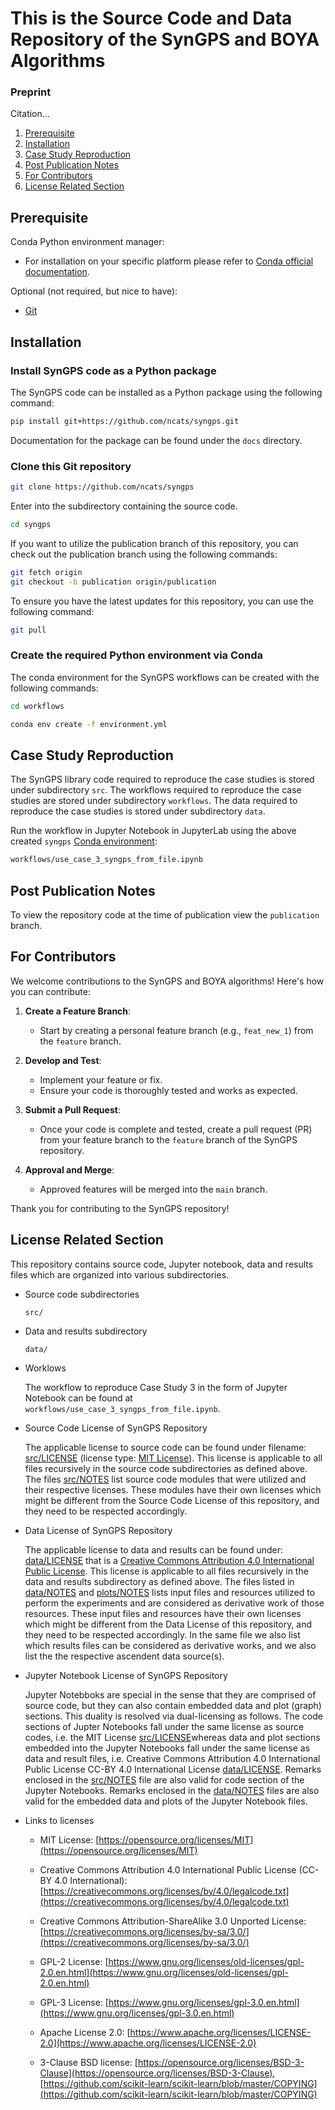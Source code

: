 # This is the Source Code and Data Repository of the SynGPS and BOYA Algorithms

### Preprint

Citation...

1.  [Prerequisite](#prerequisite)
2.  [Installation](#installation)
3.  [Case Study Reproduction](#case-study-reproduction)
4.  [Post Publication Notes](#post-publication-notes)
5.  [For Contributors](#for-contributors)
6.  [License Related Section](#license-related-section)

## Prerequisite

Conda Python environment manager:

- For installation on your specific platform please refer to [Conda official documentation](https://conda.io/projects/conda/en/latest/user-guide/install/index.html).

Optional (not required, but nice to have):

- [Git](https://git-scm.com/)

## Installation

### Install SynGPS code as a Python package

The SynGPS code can be installed as a Python package using the following command:

```bash
pip install git+https://github.com/ncats/syngps.git
```

Documentation for the package can be found under the `docs` directory.

### Clone this Git repository

```bash
git clone https://github.com/ncats/syngps
```

Enter into the subdirectory containing the source code.

```bash
cd syngps
```

If you want to utilize the publication branch of this repository, you can check out the publication branch using the following commands:

```bash
git fetch origin
git checkout -b publication origin/publication
```

To ensure you have the latest updates for this repository, you can use the following command:

```bash
git pull
```

### Create the required Python environment via Conda

The conda environment for the SynGPS workflows can be created with the following commands:

```bash
cd workflows

conda env create -f environment.yml
```

## Case Study Reproduction

The SynGPS library code required to reproduce the case studies is stored under subdirectory `src`. The workflows required to reproduce the case studies are stored under subdirectory `workflows`. The data required to reproduce the case studies is stored under subdirectory `data`.

Run the workflow in Jupyter Notebook in JupyterLab using the above created `syngps` [Conda environment](#create-the-required-python-environment-via-conda):

```bash
workflows/use_case_3_syngps_from_file.ipynb
```

## Post Publication Notes

To view the repository code at the time of publication view the `publication` branch.

## For Contributors

We welcome contributions to the SynGPS and BOYA algorithms! Here's how you can contribute:

1. **Create a Feature Branch**:

   - Start by creating a personal feature branch (e.g., `feat_new_1`) from the `feature` branch.

2. **Develop and Test**:

   - Implement your feature or fix.
   - Ensure your code is thoroughly tested and works as expected.

3. **Submit a Pull Request**:

   - Once your code is complete and tested, create a pull request (PR) from your feature branch to the `feature` branch of the SynGPS repository.

4. **Approval and Merge**:
   - Approved features will be merged into the `main` branch.

Thank you for contributing to the SynGPS repository!

## License Related Section

This repository contains source code, Jupyter notebook, data and results files which are organized into various subdirectories.

- Source code subdirectories

    `src/`

- Data and results subdirectory

    `data/`

- Worklows

    The workflow to reproduce Case Study 3 in the form of Jupyter Notebook can be found at `workflows/use_case_3_syngps_from_file.ipynb`.

- Source Code License of SynGPS Repository

    The applicable license to source code can be found under filename: [src/LICENSE](src/LICENSE) (license type: [MIT License](https://opensource.org/licenses/MIT)). This license is applicable to all files recursively in the source code subdirectories as defined above. The files [src/NOTES](src/NOTES) list source code modules that were utilized and their respective licenses. These modules have their own licenses which might be different from the Source Code License of this repository, and they need to be respected accordingly.

- Data License of SynGPS Repository

    The applicable license to data and results can be found under: [data/LICENSE](data/LICENSE) that is a [Creative Commons Attribution 4.0 International Public License](https://creativecommons.org/licenses/by/4.0/legalcode.txt). This license is applicable to all files recursively in the data and results subdirectory as defined above. The files listed in [data/NOTES](data/NOTES) and [plots/NOTES](plots/NOTES) lists input files and resources utilized to perform the experiments and are considered as derivative work of those resources. These input files and resources have their own licenses which might be different from the Data License of this repository, and they need to be respected accordingly. In the same file we also list which results files can be considered as derivative works, and we also list the the respective ascendent data source(s).

- Jupyter Notebook License of SynGPS Repository

    Jupyter Notebboks are special in the sense that they are comprised of source code, but they can also contain embedded data and plot (graph) sections. This duality is resolved via dual-licensing as follows. The code sections of Jupter Notebooks fall under the same license as source codes, i.e. the MIT License [src/LICENSE](src/LICENSE)whereas data and plot sections embedded into the Jupyter Notebooks fall under the same license as data and result files, i.e. Creative Commons Attribution 4.0 International Public License CC-BY 4.0 International License [data/LICENSE](data/LICENSE). Remarks enclosed in the [src/NOTES](src/NOTES) file are also valid for code section of the Jupyter Notebooks. Remarks enclosed in the [data/NOTES](data/NOTES) files are also valid for the embedded data and plots of the Jupyter Notebook files.

- Links to licenses

  - MIT License: [https://opensource.org/licenses/MIT](https://opensource.org/licenses/MIT)

  - Creative Commons Attribution 4.0 International Public License (CC-BY 4.0 International): [https://creativecommons.org/licenses/by/4.0/legalcode.txt](https://creativecommons.org/licenses/by/4.0/legalcode.txt)

  - Creative Commons Attribution-ShareAlike 3.0 Unported License: [https://creativecommons.org/licenses/by-sa/3.0/](https://creativecommons.org/licenses/by-sa/3.0/)

  - GPL-2 License: [https://www.gnu.org/licenses/old-licenses/gpl-2.0.en.html](https://www.gnu.org/licenses/old-licenses/gpl-2.0.en.html)

  - GPL-3 License: [https://www.gnu.org/licenses/gpl-3.0.en.html](https://www.gnu.org/licenses/gpl-3.0.en.html)

  - Apache License 2.0: [https://www.apache.org/licenses/LICENSE-2.0](https://www.apache.org/licenses/LICENSE-2.0)

  - 3-Clause BSD license: [https://opensource.org/licenses/BSD-3-Clause](https://opensource.org/licenses/BSD-3-Clause), [https://github.com/scikit-learn/scikit-learn/blob/master/COPYING](https://github.com/scikit-learn/scikit-learn/blob/master/COPYING)
